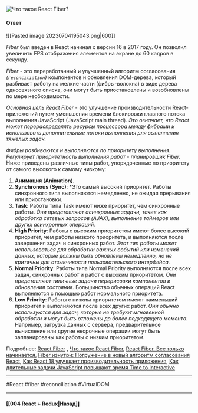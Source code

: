 ![Что такое React Fiber?](https://youtu.be/RpcB5jnJvcI?t=689)

#### Ответ

![[Pasted image 20230704195043.png|600]]

*Fiber* был введен в React начиная с версии 16 в 2017 году. Он позволил увеличить FPS отображения элементов на экране до 60 кадров в секунду.

*Fiber* - это переработанный и улучшенный алгоритм согласования *(`reconciliation`)* компонентов и обновления DOM-дерева, который разбивает работу на мелкие части (фибры-волокна) в виде дерева односвязного списка, они могут быть приостановлены и возобновлены по мере необходимости. 

*Основная цель React Fiber* - это улучшение производительности React-приложений путем уменьшения времени блокировки главного потока выполнения JavaScript (JavaScript main thread). *Это означает, что React может перераспределять ресурсы процессора между фибрами и использовать дополнительные потоки выполнения для выполнения тяжелых задач.*

*Фибры разбиваются и выполняются по приоритету выполнения. Регулирует приоритетность выполнения работ - планировщик Fiber.* Ниже приведены различные типы работ, упорядоченные по приоритету от самого высокого к самому низкому: 

1. **Анимация (Animation)**.
2. **Synchronous (Sync)**: *Это самый высокий приоритет. Работы синхронного типа выполняются немедленно, не ожидая прерывания или приостановки.
3. **Task**: Работы типа Task имеют ниже приоритет, чем синхронные работы. *Они представляют асинхронные задачи, такие как обработка сетевых запросов (AJAX), выполнение таймеров или других асинхронных операций.*
4. **High Priority**: Работы с высоким приоритетом имеют более высокий приоритет, чем работы низкого приоритета, и выполняются после завершения задач и синхронных работ. *Этот тип работы может использоваться для обработки важных событий или изменений данных, которые должны быть обновлены немедленно, но не критичны для отзывчивости пользовательского интерфейса.*
5. **Normal Priority**: Работы типа Normal Priority выполняются после всех задач, синхронных работ и работ с высоким приоритетом. *Они представляют типичные задачи перерисовки компонентов и обновления состояния.* Большинство обычных операций React выполняются с помощью работ нормального приоритета.
6. **Low Priority**: Работы с низким приоритетом имеют наименьший приоритет и выполняются после всех других работ. *Они обычно используются для задач, которые не требуют мгновенной обработки и могут быть отложены до более подходящего момента.* Например, загрузка данных с сервера, предварительное вычисление или другие несрочные операции могут быть запланированы как работы с низким приоритетом.

Подробнее: [React Fiber](https://habr.com/ru/articles/444276/) , [Что такое React Fiber](https://dev.to/jennypollard/chto-takoie-react-fiber-react-fiber-architecture-2cho), [React Fiber. Все только начинается](https://www.youtube.com/watch?v=TYEIovD-llI), [Fiber изнутри: Погружение в новый алгоритм согласования React](https://habr.com/ru/articles/662549/), [Как React 18 улучшает производительность приложения](https://my-js.org/blog/react-18/), [Как длительные задачи JavaScript повышают время Time to Interactive](https://web.dev/long-tasks-devtools/#what-are-long-tasks)

____
#React #fiber #reconciliation #VirtualDOM 

____

#### [[004 React + Redux|Назад]]